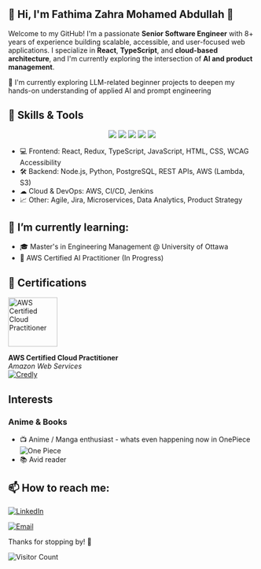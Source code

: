 ## 👋 Hi, I'm Fathima Zahra Mohamed Abdullah 🤖

Welcome to my GitHub! I'm a passionate **Senior Software Engineer** with 8+ years of experience building scalable, accessible, and user-focused web applications. I specialize in **React**, **TypeScript**, and **cloud-based architecture**, and I'm currently exploring the intersection of **AI and product management**.

🧪 I'm currently exploring LLM-related beginner projects to deepen my hands-on understanding of applied AI and prompt engineering


## 🔧 Skills & Tools
<div align="center">

  <img src="https://img.shields.io/badge/Python-3776AB?style=flat&logo=python&logoColor=white" />
  <img src="https://img.shields.io/badge/AWS-FF9900?style=flat&logo=amazon-aws&logoColor=white" />
  <img src="https://img.shields.io/badge/React-61DAFB?style=flat&logo=react&logoColor=white" />
  <img src="https://img.shields.io/badge/TypeScript-3178C6?style=flat&logo=typescript&logoColor=white" />
  <img src="https://img.shields.io/badge/WCAG%202.1-AA-purple?style=flat" />

</div>

- 💻 Frontend: React, Redux, TypeScript, JavaScript, HTML, CSS, WCAG Accessibility
- 🛠 Backend: Node.js, Python, PostgreSQL, REST APIs, AWS (Lambda, S3)
- ☁ Cloud & DevOps: AWS, CI/CD, Jenkins
- 📈 Other: Agile, Jira, Microservices, Data Analytics, Product Strategy
  
## 🔭 I’m currently learning:

- 🎓 Master's in Engineering Management @ University of Ottawa
- 🤖 AWS Certified AI Practitioner (In Progress)

## 🏅 Certifications

<img src="https://images.credly.com/size/340x340/images/00634f82-b07f-4bbd-a6bb-53de397fc3a6/image.png" width="100" height="100" alt="AWS Certified Cloud Practitioner">

**AWS Certified Cloud Practitioner**  
*Amazon Web Services*  
[![Credly](https://img.shields.io/badge/Credly-View%20Credential-orange?style=flat&logo=credly)](https://www.credly.com/badges/5f1f7616-0af0-45ec-a4e6-0b5f74b80fc1/public_url)

## Interests

### Anime & Books
- 📺 Anime / Manga enthusiast - whats even happening now in OnePiece
  ![One Piece](https://media.giphy.com/media/v1.Y2lkPTc5MGI3NjExNDg2aDA2eDgwcW43dmZ2ZG9wOHdsNnQxd3cwcnk4cWJkMHFwMGpuayZlcD12MV9pbnRlcm5hbF9naWZfYnlfaWQmY3Q9Zw/agR1cmIEcIfRy2zwbz/giphy.gif)
- 📚 Avid reader

## 📫 How to reach me:

[![LinkedIn](https://img.shields.io/badge/LinkedIn-blue?style=flat&logo=linkedin&logoColor=white)](https://linkedin.com/in/zahraabdullah)

[![Email](https://img.shields.io/badge/Email-zahrazahraabdullah@gmail.com-D14836?style=flat&logo=gmail&logoColor=white)](mailto:zahrazahraabdullah@gmail.com)



Thanks for stopping by! 🚀

![Visitor Count](https://komarev.com/ghpvc/?username=zahraabdullah&color=blue)

<!--
**zahra-abdullah/zahra-abdullah** is a ✨ _special_ ✨ repository because its `README.md` (this file) appears on your GitHub profile.

Here are some ideas to get you started:

-  ...
- ...
- 👯 I’m looking to collaborate on ...
- 🤔 I’m looking for help with ...
- 💬 Ask me about ...
- 😄 Pronouns: ...
- ⚡ Fun fact: ...
-->
